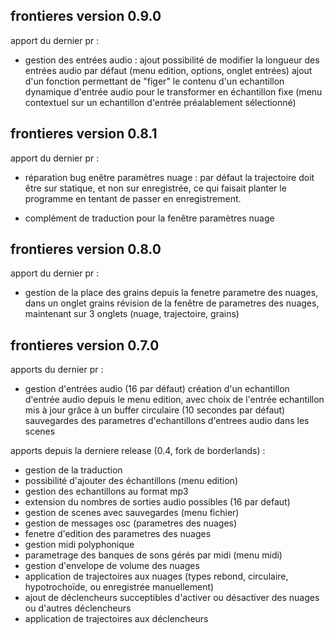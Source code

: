 ## frontieres version 0.9.0

apport du dernier pr :

- gestion des entrées audio :
ajout possibilité de modifier la longueur des entrées audio par défaut (menu edition, options, onglet entrées)
ajout d'un fonction permettant de "figer" le contenu d'un echantillon dynamique d'entrée audio pour le transformer en échantillon fixe (menu contextuel sur un echantillon d'entrée préalablement sélectionné)

## frontieres version 0.8.1

apport du dernier pr :

- réparation bug enêtre paramètres nuage : par défaut la trajectoire doit être sur statique, et non sur enregistrée, ce qui faisait planter le programme en tentant de passer en enregistrement.

- complément de traduction pour la fenêtre paramètres nuage

## frontieres version 0.8.0

apport du dernier pr :

- gestion de la place des grains
      depuis la fenetre parametre des nuages, dans un onglet grains
      révision de la fenêtre de parametres des nuages, maintenant sur 3 onglets (nuage, trajectoire, grains)

## frontieres version 0.7.0

apports du dernier pr : 

- gestion d'entrées audio (16 par défaut)
      création d'un echantillon d'entrée audio depuis le menu edition, avec choix de l'entrée
      echantillon mis à jour grâce à un buffer circulaire (10 secondes par défaut)
      sauvegardes des parametres d'echantillons d'entrees audio dans les scenes

apports depuis la derniere release (0.4, fork de borderlands) :

- gestion de la traduction
- possibilité d'ajouter des échantillons (menu edition)
- gestion des echantillons au format mp3
- extension du nombres de sorties audio possibles (16 par defaut)
- gestion de scenes avec sauvegardes (menu fichier)
- gestion de messages osc (parametres des nuages)
- fenetre d'edition des parametres des nuages
- gestion midi polyphonique
- parametrage des banques de sons gérés par midi (menu midi)
- gestion d'envelope de volume des nuages
- application de trajectoires aux nuages (types rebond, circulaire, hypotrochoïde, ou enregistrée manuellement)
- ajout de déclencheurs succeptibles d'activer ou désactiver des nuages ou d'autres déclencheurs
- application de trajectoires aux déclencheurs

